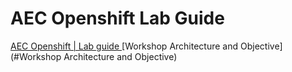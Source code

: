 # AEC Openshift Lab Guide

<!-- TOC -->

[AEC Openshift | Lab guide ](#AEC-Openshift)
[Workshop Architecture and Objective](#Workshop Architecture and Objective)

